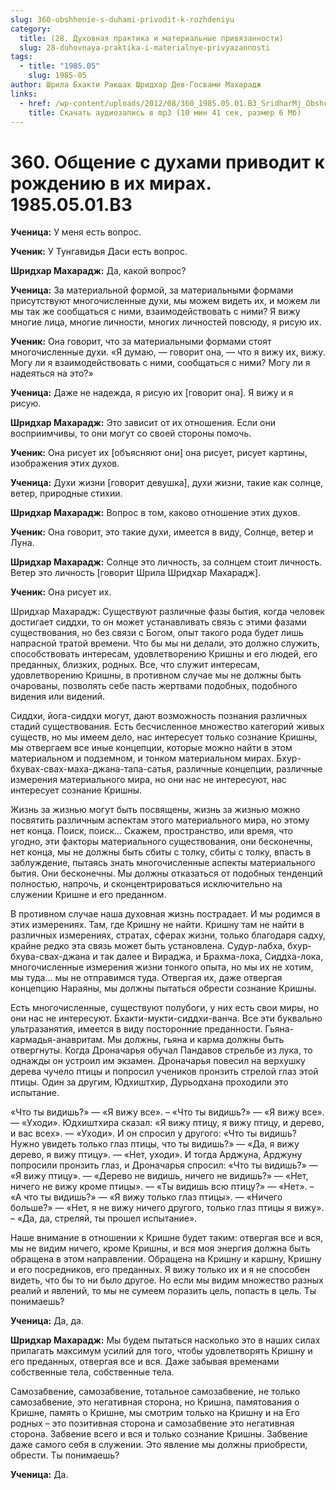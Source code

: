 ```yaml
---
slug: 360-obshhenie-s-duhami-privodit-k-rozhdeniyu
category:
  title: (28. Духовная практика и материальные привязанности)
  slug: 28-duhovnaya-praktika-i-materialnye-privyazannosti
tags:
  - title: "1985.05"
    slug: 1985-05
author: Шрила Бхакти Ракшак Шридхар Дев-Госвами Махарадж
links:
  - href: /wp-content/uploads/2012/08/360_1985.05.01.B3_SridharMj_Obshcheniye_s_duhami_privodit_k_rojdeniyu_v_ih_mirah.mp3
    title: Скачать аудиозапись в mp3 (10 мин 41 сек, размер 6 Мб)
---
```


# 360. Общение с духами приводит к рождению в их мирах. 1985.05.01.B3

**Ученица:** У меня есть вопрос.

**Ученик:** У Тунгавидья Даси есть вопрос.

**Шридхар Махарадж:** Да, какой вопрос?

**Ученица:** За материальной формой, за материальными формами присутствуют многочисленные духи, мы можем видеть их, и можем ли мы так же сообщаться с ними, взаимодействовать с ними? Я вижу многие лица, многие личности, многих личностей повсюду, я рисую их.

**Ученик:** Она говорит, что за материальными формами стоят многочисленные духи. «Я думаю, — говорит она, — что я вижу их, вижу. Могу ли я взаимодействовать с ними, сообщаться с ними? Могу ли я надеяться на это?»

**Ученица:** Даже не надежда, я рисую их [говорит она]. Я вижу и я рисую.

**Шридхар Махарадж:** Это зависит от их отношения. Если они восприимчивы, то они могут со своей стороны помочь.

**Ученик:** Она рисует их [объясняют они] она рисует, рисует картины, изображения этих духов.

**Ученица:** Духи жизни [говорит девушка], духи жизни, такие как солнце, ветер, природные стихии.

**Шридхар Махарадж:** Вопрос в том, каково отношение этих духов.

**Ученик:** Она говорит, это такие духи, имеется в виду, Солнце, ветер и Луна.

**Шридхар Махарадж:** Солнце это личность, за солнцем стоит личность. Ветер это личность [говорит Шрила Шридхар Махарадж].

**Ученик:** Она рисует их.

Шридхар Махарадж: Существуют различные фазы бытия, когда человек достигает сиддхи, то он может устанавливать связь с этими фазами существования, но без связи с Богом, опыт такого рода будет лишь напрасной тратой времени. Что бы мы ни делали, это должно служить, способствовать интересам, удовлетворению Кришны и его людей, его преданных, близких, родных. Все, что служит интересам, удовлетворению Кришны, в противном случае мы не должны быть очарованы, позволять себе пасть жертвами подобных, подобного видения или видений.

Сиддхи, йога-сиддхи могут, дают возможность познания различных стадий существования. Есть бесчисленное множество категорий живых существ, но мы имеем дело, нас интересует только сознание Кришны, мы отвергаем все иные концепции, которые можно найти в этом материальном и подземном, и тонком материальном мирах. Бхур-бхувах-свах-маха-джана-тапа-сатья, различные концепции, различные измерения материального мира, но они нас не интересуют, нас интересует сознание Кришны.

Жизнь за жизнью могут быть посвящены, жизнь за жизнью можно посвятить различным аспектам этого материального мира, но этому нет конца. Поиск, поиск… Скажем, пространство, или время, что угодно, эти факторы материального существования, они бесконечны, нет конца, мы не должны быть сбиты с толку, сбиты с толку, впасть в заблуждение, пытаясь знать многочисленные аспекты материального бытия. Они бесконечны. Мы должны отказаться от подобных тенденций полностью, напрочь, и сконцентрироваться исключительно на служении Кришне и его преданном.

В противном случае наша духовная жизнь пострадает. И мы родимся в этих измерениях. Там, где Кришну не найти. Кришну там не найти в различных измерениях, стратах, сферах жизни, только благодаря садху, крайне редко эта связь может быть установлена. Судур-лабха, бхур-бхува-свах-джана и так далее и Вираджа, и Брахма-лока, Сиддха-лока, многочисленные измерения жизни тонкого опыта, но мы их не хотим, мы туда… мы не отправимся туда. Отвергая их, даже отвергая концепцию Нараяны, мы должны пытаться обрести сознание Кришны.

Есть многочисленные, существуют полубоги, у них есть свои миры, но они нас не интересуют. Бхакти-мукти-сиддхи-ванча. Все эти буквально ультразанятия, имеется в виду посторонние преданности. Гьяна-кармадья-анавритам. Мы должны, гьяна и карма должны быть отвергнуты. Когда Дроначарья обучал Пандавов стрельбе из лука, то однажды он устроил им экзамен. Дроначарья повесил на верхушку дерева чучело птицы и попросил учеников пронзить стрелой глаз этой птицы. Один за другим, Юдхиштхир, Дурьодхана проходили это испытание.

«Что ты видишь?» — «Я вижу все». – «Что ты видишь?» — «Я вижу все». — «Уходи». Юдхиштхира сказал: «Я вижу птицу, я вижу птицу, и дерево, и вас всех». — «Уходи». И он спросил у другого: «Что ты видишь? Нужно увидеть только глаз птицы, что ты видишь?» — «Да, я вижу дерево, я вижу птицу». — «Нет, уходи». И тогда Арджуна, Арджуну попросили пронзить глаз, и Дроначарья спросил: «Что ты видишь?» — «Я вижу птицу». — «Дерево не видишь, ничего не видишь?» — «Нет, ничего не вижу кроме птицы». — «Ты видишь всю птицу?» — «Нет». – «А что ты видишь?» — «Я вижу только глаз птицы». — «Ничего больше?» — «Нет, я не вижу ничего другого, только глаз птицы я вижу». – «Да, да, стреляй, ты прошел испытание».

Наше внимание в отношении к Кришне будет таким: отвергая все и вся, мы не видим ничего, кроме Кришны, и вся моя энергия должна быть обращена в этом направлении. Обращена на Кришну и каршну, Кришну и его посредников, его преданных. Я вижу только их и я не способен видеть, что бы то ни было другое. Но если мы видим множество разных реалий и явлений, то мы не сумеем поразить цель, попасть в цель. Ты понимаешь?

**Ученица:** Да, да.

**Шридхар Махарадж:** Мы будем пытаться насколько это в наших силах прилагать максимум усилий для того, чтобы удовлетворять Кришну и его преданных, отвергая все и вся. Даже забывая временами собственные тела, собственные тела.

Самозабвение, самозабвение, тотальное самозабвение, не только самозабвение, это негативная сторона, но Кришна, памятования о Кришне, память о Кришне, мы смотрим только на Кришну и на Его родных – это позитивная сторона и самозабвение это негативная сторона. Забвение всего и вся и только сознание Кришны. Забвение даже самого себя в служении. Это явление мы должны приобрести, обрести. Ты понимаешь?

**Ученица:** Да.

